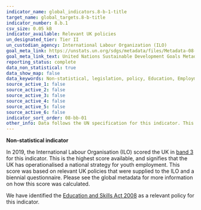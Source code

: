```yaml
---
indicator_name: global_indicators.8-b-1-title
target_name: global_targets.8-b-title
indicator_number: 8.b.1
csv_size: 0.05 kB
indicator_available: Relevant UK policies
un_designated_tier: Tier II
un_custodian_agency: International Labour Organization (ILO)
goal_meta_link: https://unstats.un.org/sdgs/metadata/files/Metadata-08-0b-01.pdf
goal_meta_link_text: United Nations Sustainable Development Goals Metadata (PDF 526 KB)
reporting_status: complete
data_non_statistical: true
data_show_map: false
data_keywords: Non-statistical, legislation, policy, Education, Employment, skills
source_active_1: false
source_active_2: false
source_active_3: false
source_active_4: false
source_active_5: false
source_active_6: false
indicator_sort_order: 08-bb-01
other_info: Data follows the UN specification for this indicator. This indicator has been identified in collaboration with topic experts.
---
```

**Non-statistical indicator**

In 2019, the International Labour Organisation (ILO) scored the UK in [band 3](https://unstats.un.org/sdgs/indicators/database/) for this indicator. This is the highest score available, and signifies that the UK has operationalised a national strategy for youth employment. This score was based on relevant UK policies that were supplied to the ILO and a biennial questionnaire. Please see the global metadata for more information on how this score was calculated.

We have identified the [Education and Skills Act 2008](http://www.legislation.gov.uk/ukpga/2008/25/contents) as a relevant policy for this indicator.
